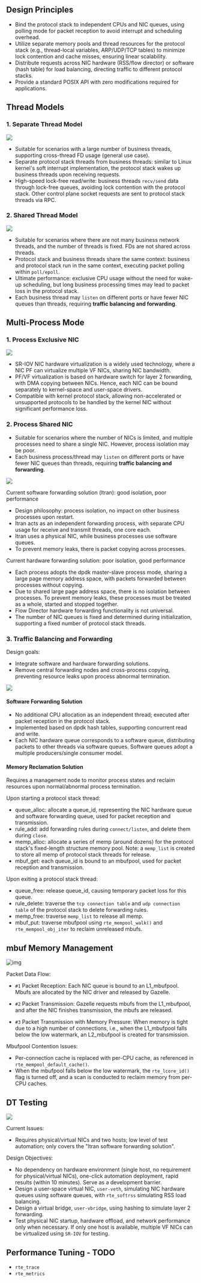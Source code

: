 ## Design Principles

* Bind the protocol stack to independent CPUs and NIC queues, using polling mode for packet reception to avoid interrupt and scheduling overhead.
* Utilize separate memory pools and thread resources for the protocol stack (e.g., thread-local variables, ARP/UDP/TCP tables) to minimize lock contention and cache misses, ensuring linear scalability.
* Distribute requests across NIC hardware (RSS/flow director) or software (hash table) for load balancing, directing traffic to different protocol stacks.
* Provide a standard POSIX API with zero modifications required for applications.

## Thread Models

### 1. Separate Thread Model

![](images/programmer_分离线程模型_en.png)

* Suitable for scenarios with a large number of business threads, supporting cross-thread FD usage (general use case).
* Separate protocol stack threads from business threads: similar to Linux kernel's soft interrupt implementation, the protocol stack wakes up business threads upon receiving requests.
* High-speed lock-free read/write: business threads `recv/send` data through lock-free queues, avoiding lock contention with the protocol stack. Other control plane socket requests are sent to protocol stack threads via RPC.

### 2. Shared Thread Model

![](images/programmer_共线程模型_en.png)

* Suitable for scenarios where there are not many business network threads, and the number of threads is fixed. FDs are not shared across threads.
* Protocol stack and business threads share the same context: business and protocol stack run in the same context, executing packet polling within `poll/epoll`.
* Ultimate performance: exclusive CPU usage without the need for wake-up scheduling, but long business processing times may lead to packet loss in the protocol stack.
* Each business thread may `listen` on different ports or have fewer NIC queues than threads, requiring **traffic balancing and forwarding**.

## Multi-Process Mode

### 1. Process Exclusive NIC

![](images/programmer_sriov.png)

* SR-IOV NIC hardware virtualization is a widely used technology, where a NIC PF can virtualize multiple VF NICs, sharing NIC bandwidth.
* PF/VF virtualization is based on hardware switch for layer 2 forwarding, with DMA copying between NICs. Hence, each NIC can be bound separately to kernel-space and user-space drivers.
* Compatible with kernel protocol stack, allowing non-accelerated or unsupported protocols to be handled by the kernel NIC without significant performance loss.

### 2. Process Shared NIC

* Suitable for scenarios where the number of NICs is limited, and multiple processes need to share a single NIC. However, process isolation may be poor.
* Each business process/thread may `listen` on different ports or have fewer NIC queues than threads, requiring **traffic balancing and forwarding**.

![](images/programmer_进程共用网卡_en.png)

Current software forwarding solution (ltran): good isolation, poor performance

* Design philosophy: process isolation, no impact on other business processes upon restart.
* ltran acts as an independent forwarding process, with separate CPU usage for receive and transmit threads, one core each.
* ltran uses a physical NIC, while business processes use software queues.
* To prevent memory leaks, there is packet copying across processes.

Current hardware forwarding solution: poor isolation, good performance

* Each process adopts the dpdk master-slave process mode, sharing a large page memory address space, with packets forwarded between processes without copying.
* Due to shared large page address space, there is no isolation between processes. To prevent memory leaks, these processes must be treated as a whole, started and stopped together.
* Flow Director hardware forwarding functionality is not universal.
* The number of NIC queues is fixed and determined during initialization, supporting a fixed number of protocol stack threads.

### 3. Traffic Balancing and Forwarding

Design goals:

* Integrate software and hardware forwarding solutions.
* Remove central forwarding nodes and cross-process copying, preventing resource leaks upon process abnormal termination.

![](images/programmer_流量均衡与转发_en.png)

#### Software Forwarding Solution

* No additional CPU allocation as an independent thread; executed after packet reception in the protocol stack.
* Implemented based on dpdk hash tables, supporting concurrent read and write.
* Each NIC hardware queue corresponds to a software queue, distributing packets to other threads via software queues. Software queues adopt a multiple producers/single consumer model.

#### Memory Reclamation Solution

Requires a management node to monitor process states and reclaim resources upon normal/abnormal process termination.

Upon starting a protocol stack thread:

* queue_alloc: allocate a queue_id, representing the NIC hardware queue and software forwarding queue, used for packet reception and transmission.
* rule_add: add forwarding rules during `connect/listen`, and delete them during `close`.
* memp_alloc: allocate a series of memp (around dozens) for the protocol stack's fixed-length structure memory pool.
  Note: a `memp_list` is created to store all memp of protocol stack threads for release.
* mbuf_get: each queue_id is bound to an mbufpool, used for packet reception and transmission.

Upon exiting a protocol stack thread:

* queue_free: release queue_id, causing temporary packet loss for this queue.
* rule_delete: traverse the `tcp connection table` and `udp connection table` of the protocol stack to delete forwarding rules.
* memp_free: traverse `memp_list` to release all memp.
* mbuf_put: traverse mbufpool using `rte_mempool_walk()` and `rte_mempool_obj_iter` to reclaim unreleased mbufs.

## mbuf Memory Management

![img](images/programmer_mbufpool_en.png)

Packet Data Flow:

* `#1` Packet Reception:
  Each NIC queue is bound to an L1_mbufpool. Mbufs are allocated by the NIC driver and released by Gazelle.

* `#2` Packet Transmission:
  Gazelle requests mbufs from the L1_mbufpool, and after the NIC finishes transmission, the mbufs are released.

* `#3` Packet Transmission with Memory Pressure:
  When memory is tight due to a high number of connections, i.e., when the L1_mbufpool falls below the low watermark, an L2_mbufpool is created for transmission.

Mbufpool Contention Issues:

* Per-connection cache is replaced with per-CPU cache, as referenced in `rte_mempool_default_cache()`.
* When the mbufpool falls below the low watermark, the `rte_lcore_id()` flag is turned off, and a scan is conducted to reclaim memory from per-CPU caches.

## DT Testing

![](images/programmer_veth.png)

Current Issues:

* Requires physical/virtual NICs and two hosts; low level of test automation; only covers the "ltran software forwarding solution".

Design Objectives:

* No dependency on hardware environment (single host, no requirement for physical/virtual NICs), one-click automation deployment, rapid results (within 10 minutes). Serve as a development barrier.
* Design a user-space virtual NIC, `user-veth`, simulating NIC hardware queues using software queues, with `rte_softrss` simulating RSS load balancing.
* Design a virtual bridge, `user-vbridge`, using hashing to simulate layer 2 forwarding.
* Test physical NIC startup, hardware offload, and network performance only when necessary. If only one host is available, multiple VF NICs can be virtualized using `SR-IOV` for testing.

## Performance Tuning - TODO

* `rte_trace`
* `rte_metrics`
